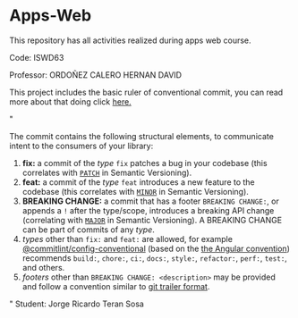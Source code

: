 # Apps-Web

This repository has all activities realized during apps web course.

Code: ISWD63

Professor: ORDOÑEZ CALERO HERNAN DAVID

This project includes the basic ruler of conventional commit, you can read more about that doing click [here.](https://www.conventionalcommits.org/en/v1.0.0/)

"
<p><!-- raw HTML omitted -->
The commit contains the following structural elements, to communicate intent to the
consumers of your library:</p>
<ol>
<li><strong>fix:</strong> a commit of the <em>type</em> <code>fix</code> patches a bug in your codebase (this correlates with <a href="http://semver.org/#summary"><code>PATCH</code></a> in Semantic Versioning).</li>
<li><strong>feat:</strong> a commit of the <em>type</em> <code>feat</code> introduces a new feature to the codebase (this correlates with <a href="http://semver.org/#summary"><code>MINOR</code></a> in Semantic Versioning).</li>
<li><strong>BREAKING CHANGE:</strong> a commit that has a footer <code>BREAKING CHANGE:</code>, or appends a <code>!</code> after the type/scope, introduces a breaking API change (correlating with <a href="http://semver.org/#summary"><code>MAJOR</code></a> in Semantic Versioning).
A BREAKING CHANGE can be part of commits of any <em>type</em>.</li>
<li><em>types</em> other than <code>fix:</code> and <code>feat:</code> are allowed, for example <a href="https://github.com/conventional-changelog/commitlint/tree/master/%40commitlint/config-conventional">@commitlint/config-conventional</a> (based on the <a href="https://github.com/angular/angular/blob/22b96b9/CONTRIBUTING.md#-commit-message-guidelines">the Angular convention</a>) recommends <code>build:</code>, <code>chore:</code>,
<code>ci:</code>, <code>docs:</code>, <code>style:</code>, <code>refactor:</code>, <code>perf:</code>, <code>test:</code>, and others.</li>
<li><em>footers</em> other than <code>BREAKING CHANGE: &lt;description&gt;</code> may be provided and follow a convention similar to
<a href="https://git-scm.com/docs/git-interpret-trailers">git trailer format</a>.</li>
</ol>

"
Student: Jorge Ricardo Teran Sosa